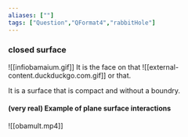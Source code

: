 ```yaml
---
aliases: [""]
tags: ["Question","QFormat4","rabbitHole"]
---
```

### closed surface
![[infiobamaium.gif]]
It is the face on that
![[external-content.duckduckgo.com.gif]]
or that.

It is a surface that is compact and without a boundry.

#### (very real) Example of plane surface interactions
![[obamult.mp4]]